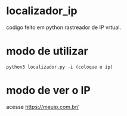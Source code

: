 # localizador_ip

codigo feito em python rastreador de IP vrtual.


# modo de utilizar

```
python3 localizador.py -i (coloque o ip)
```

# modo de ver o IP

acesse https://meuip.com.br/ 